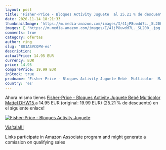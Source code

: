 ```yaml
---
layout: post
title: 'Fisher-Price - Bloques Activity Juguete  al 25.21 % de descuento'
date: 2020-11-14 18:21:33
thumbnailImage: 'https://m.media-amazon.com/images/I/41jP8uwdd7L._SL200_.jpg'
images: [ 'https://m.media-amazon.com/images/I/41jP8uwdd7L._SL200_.jpg' ]
comments: true
category: ofertas
author: ring
slug: 'B01ASVCQPW-es'
description:
actualPrice: 14.95 EUR
currency: EUR
price: 14.95
comparePrice: 19.99 EUR
inStock: true
prodname: 'Fisher-Price - Bloques Activity Juguete Bebé  Multicolor  Mattel DHW15 '
country: 'es'
---
```


Ahora mismo tienes [Fisher-Price - Bloques Activity Juguete Bebé  Multicolor  Mattel DHW15 ](https://www.amazon.es/dp/B01ASVCQPW/?tag=tolees-21) a 14.95 EUR (original: 19.99 EUR) (25.21 %  de descuento) en el siguiente enlace!

[![Fisher-Price - Bloques Activity Juguete ](https://m.media-amazon.com/images/I/41jP8uwdd7L._SL200_.jpg)](https://www.amazon.es/dp/B01ASVCQPW/?tag=tolees-21)

[Visítala!!!](https://www.amazon.es/dp/B01ASVCQPW/?tag=tolees-21)

Links participate in Amazon Associate program and might generate a comission on qualifying sales
